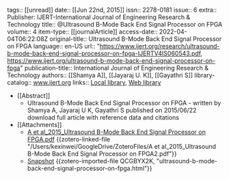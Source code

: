 tags:: [[unread]]
date:: [[Jun 22nd, 2015]]
issn:: 2278-0181
issue:: 6
extra:: Publisher: IJERT-International Journal of Engineering Research & Technology
title:: @Ultrasound B-Mode Back End Signal Processor on FPGA
volume:: 4
item-type:: [[journalArticle]]
access-date:: 2022-04-04T06:22:08Z
original-title:: Ultrasound B-Mode Back End Signal Processor on FPGA
language:: en-US
url:: "https://www.ijert.org/research/ultrasound-b-mode-back-end-signal-processor-on-fpga-IJERTV4IS060543.pdf, https://www.ijert.org/ultrasound-b-mode-back-end-signal-processor-on-fpga"
publication-title:: International Journal of Engineering Research & Technology
authors:: [[Shamya A]], [[Jayaraj U. K]], [[Gayathri S]]
library-catalog:: www.ijert.org
links:: [Local library](zotero://select/library/items/DVPUFNYV), [Web library](https://www.zotero.org/users/6786528/items/DVPUFNYV)

- [[Abstract]]
	- Ultrasound B-Mode Back End Signal Processor on FPGA - written by Shamya A, Jayaraj U K, Gayathri S published on 2015/06/22 download full article with reference data and citations
- [[Attachments]]
	- [A et al_2015_Ultrasound B-Mode Back End Signal Processor on FPGA.pdf](zotero://select/library/items/MWTUVHFW) {{zotero-linked-file "/Users/kexinwei/GoogleDrive/ZoteroFiles/A et al_2015_Ultrasound B-Mode Back End Signal Processor on FPGA2.pdf"}}
	- [Snapshot](https://www.ijert.org/ultrasound-b-mode-back-end-signal-processor-on-fpga) {{zotero-imported-file QCGBYX2K, "ultrasound-b-mode-back-end-signal-processor-on-fpga.html"}}